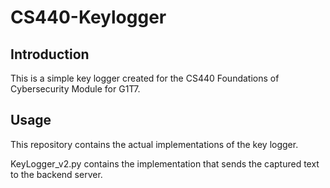 # CS440-Keylogger

## Introduction
This is a simple key logger created for the CS440 Foundations of Cybersecurity Module for G1T7.

## Usage
This repository contains the actual implementations of the key logger.

KeyLogger_v2.py contains the implementation that sends the captured text to the backend server.

